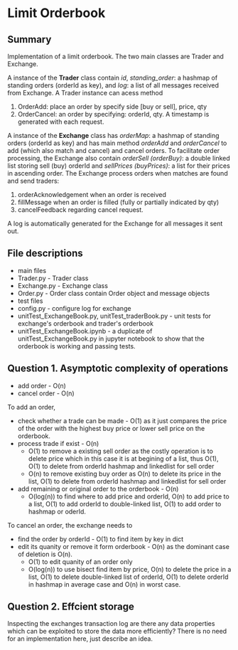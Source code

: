 # Limit Orderbook
## Summary
Implementation of a limit orderbook. The two main classes are Trader and Exchange.

A instance of the **Trader** class contain _id_, _standing_order_: a hashmap of standing orders (orderId as key), and _log_: a list of all messages received from Exchange. A Trader instance can acess method
1. OrderAdd: place an order by specify side [buy or sell], price, qty
2. OrderCancel: an order by specifying: orderId, qty.
A timestamp is generated with each request. 

A instance of the **Exchange** class has _orderMap_: a hashmap of standing orders (orderId as key) and has main method _orderAdd_ and _orderCancel_ to add (which also match and cancel) and cancel orders. To facilitate order processing, the Exchange also contain _orderSell (orderBuy)_: a double linked list storing sell (buy) orderId and _sellPrices (buyPrices)_: a list for their prices in ascending order. The Exchange process orders when matches are found and send traders:
1. orderAcknowledgement when an order is received
2. fillMessage when an order is filled (fully or partially indicated by qty)
3. cancelFeedback regarding cancel request. 

A log is automatically generated for the Exchange for all messages it sent out. 


## File descriptions
- main files
 - Trader.py - Trader class
 - Exchange.py - Exchange class
 - Order.py - Order class contain Order object and message objects
- test files
 - config.py - configure log for exchange
 - unitTest_ExchangeBook.py, unitTest_traderBook.py - unit tests for exchange's orderbook and trader's orderbook
 - unitTest_ExchangeBook.ipynb - a duplicate of unitTest_ExchangeBook.py in jupyter notebook to show that the orderbook is working and passing tests. 

## Question 1. Asymptotic complexity of operations
- add order - O(n)
- cancel order - O(n)

To add an order,
* check whether a trade can be made - O(1) as it just compares the price of the order with the highest buy price or lower sell price on the orderbook. 
* process trade if exist - O(n) 
  * O(1) to remove a existing sell order as the costly operation is to delete price which in this case it is at begining of a list, thus O(1), O(1) to delete from orderId hashmap and linkedlist for sell order
  * O(n) to remove existing buy order as O(n) to delete its price in the list, O(1) to delete from orderId hashmap and linkedlist for sell order
* add remaining or original order to the orderbook - O(n) 
  * O(log(n)) to find where to add price and orderId, O(n) to add price to a list, O(1) to add orderId to double-linked list, O(1) to add order to hashmap or oderId.



To cancel an order, the exchange needs to 
* find the order by orderId - O(1) to find item by key in dict
* edit its quanity or remove it form orderbook - O(n) as the dominant case of deletion is O(n).
  * O(1) to edit quanity of an order only
  * O(log(n)) to use bisect find item by price, O(n) to delete the price in a list, O(1) to delete double-linked list of orderId, O(1) to delete orderId in hashmap in average case and O(n) in worst case. 

## Question 2. Effcient storage

Inspecting the exchanges transaction log are there any data properties which can be exploited to store the data more efficiently? There is no need for an implementation here, just describe an idea.
